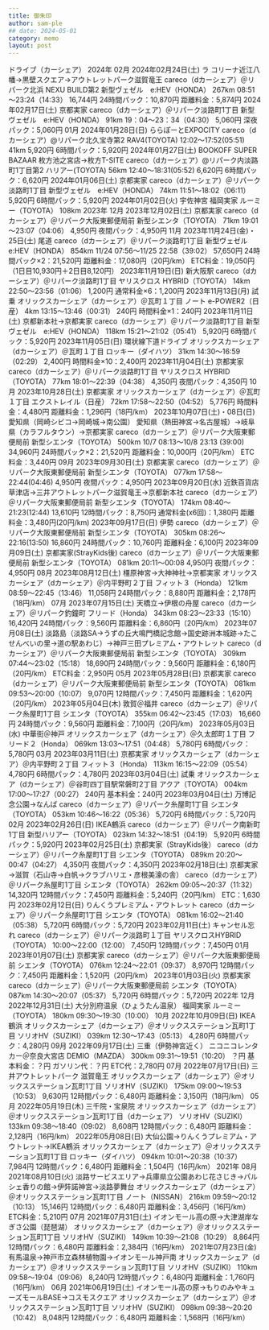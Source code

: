 ```yaml
---
title: 御朱印
author: sam-ple
## date: 2024-05-01
category: memo
layout: post
---
```


ドライブ（カーシェア）
	2024年
		02月
			2024年02月24日(土)
				ラ コリーナ近江八幡→黒壁スクエア→アウトレットパーク滋賀竜王
				careco（dカーシェア）＠リパーク北浜 NEXU BUILD第2
				新型ヴェゼル　e:HEV（HONDA）
				267km
				08:51～23:24（14:33）
				16,744円
					24時間パック：10,870円
					距離料金：5,874円
			2024年02月17日(土)
				京都実家
				careco（dカーシェア）＠リパーク淡路町1丁目
				新型ヴェゼル　e:HEV（HONDA）
				91km
				19：04～23：34（04:30）
				5,060円
					深夜パック：5,060円
		01月
			2024年01月28日(日)
				ららぽーとEXPOCITY
				careco（dカーシェア）@リパーク北久宝寺第2
				RAV4(TOYOTA)
				12:02～17:52(05:51)
				41km
				5,920円
					6時間パック：5,920円
			2024年01月27日(土)
				BOOKOFF SUPER BAZAAR 枚方池之宮店→枚方T-SITE
				careco（dカーシェア）@リパーク内淡路町1丁目第2
				ハリアー(TOYOTA)
				56km
				12:40～18:31(05:52)
				6,620円
					6時間パック：6,620円
			2024年01月06日(土)
				京都実家
				careco（dカーシェア）＠リパーク淡路町1丁目
				新型ヴェゼル　e:HEV（HONDA）
				74km
				11:51～18:02（06:11）
				5,920円
					6時間パック：5,920円
			2024年01月02日(火)
				宇佐神宮
				福岡実家
				ルーミー（TOYOTA）
				108km
	2023年
		12月
			2023年12月02日(土)
				京都実家
				careco（dカーシェア）＠リパーク大阪東郵便局前
				新型シエンタ（TOYOTA）
				71km
				19:01～23:07（04:06）
				4,950円
					夜間パック：4,950円
		11月
			2023年11月24日(金)・25日(土)
				尾道
				careco（dカーシェア）＠リパーク淡路町1丁目
				新型ヴェゼル　e:HEV（HONDA）
				854km
				11/24 07:56～11/25 22:58（39:02）
				57,650円
					24時間パック×2：21,520円
					距離料金：17,080円（20円/km）
					ETC料金：19,050円（1日目10,930円＋2日目8,120円）
			2023年11月19日(日)
				新大阪駅
				careco（dカーシェア）＠リパーク淡路町1丁目
				ヤリスクロス HYBRID（TOYOTA）
				14km
				22:50～23:56（01:06）
				1,200円
					通常料金×6：1,200円
			2023年11月13日(月)
				試乗
				オリックスカーシェア（dカーシェア）＠瓦町１丁目
				ノート e-POWER2（日産）
				4km
				13:15～13:46（00:31）
				240円
					時間料金×1：240円
			2023年11月11日(土)
				京都新本社→京都実家
				careco（dカーシェア）＠リパーク淡路町1丁目
				新型ヴェゼル　e:HEV（HONDA）
				118km
				15:21～21:02（05:41）
				5,920円
					6時間パック：5,920円
			2023年11月05日(日)
				環状線下道ドライブ
				オリックスカーシェア（dカーシェア）＠瓦町１丁目
				ロッキー（ダイハツ）
				31km
				14:30～16:59（02:29）
				2,400円
					時間料金×10：2,400円
			2023年11月04日(土)
				京都実家
				careco（dカーシェア）＠リパーク淡路町1丁目
				ヤリスクロス HYBRID（TOYOTA）
				77km
				18:01～22:39（04:38）
				4,350円
					夜間パック：4,350円
		10月
			2023年10月28日(土)
				京都実家
				オリックスカーシェア（dカーシェア）＠瓦町１丁目
				エクストレイル（日産）
				72km
				17:58～22:50（04:52）
				5,776円
					時間料金：4,480円
					距離料金：1,296円（18円/km）
			2023年10月07日(土)・08日(日)
				愛知県（岡崎シビコ→岡崎城→南公園）
				愛知県（熱田神宮→名古屋城）→岐阜県（カラフルタウン）→京都実家
				careco（dカーシェア）＠リパーク大阪東郵便局前
				新型シエンタ（TOYOTA）
				500km
				10/7 08:13～10/8 23:13 (39:00)
				34,960円
					24時間パック×2：21,520円
					距離料金：10,000円（20円/km）
					ETC料金：3,440円
		09月
			2023年09月30日(土)
				京都実家
				careco（dカーシェア）＠リパーク大阪東郵便局前
				新型シエンタ（TOYOTA）
				077km
				17:58～22:44(04:46)
				4,950円
					夜間パック：4,950円
			2023年09月20日(水)
				近鉄百貨店草津店→三井アウトレットパーク滋賀竜王→京都新本社
				careco（dカーシェア）＠リパーク大阪東郵便局前
				新型シエンタ（TOYOTA）
				174km
				08:40～21:23(12:44)
				13,610円
					12時間パック：8,750円
					通常料金(x6回)：1,380円
					距離料金：3,480円(20円/km)
			2023年09月17日(日)
				伊勢
				careco（dカーシェア）＠リパーク大阪東郵便局前
				新型シエンタ（TOYOTA）
				305km
				08:26～22:16(13:50)
				16,860円
					24時間パック：10,760円
					距離料金：6,100円
			2023年09月09日(土)
				京都実家(StrayKids後)
				careco（dカーシェア）＠リパーク大阪東郵便局前
				新型シエンタ（TOYOTA）
				081km
				20:11～00:08
				4,950円
					夜間パック：4,950円
		08月
			2023年08月12日(土)
				橿原神宮→大神神社→京都実家
				オリックスカーシェア（dカーシェア）＠内平野町２丁目
				フィット３（Honda）
				121km
				08:59～22:45（13:46）
				11,058円
					24時間パック：8,880円
					距離料金：2,178円（18円/km）
		07月
			2023年07月15日(土)
				天橋立→伊根の舟屋
				careco（dカーシェア）＠リパーク釣鐘町
				フリード（Honda）
				343km
				08:23～23:33（15:10）
				16,420円
					24時間パック：9,560円
					距離料金：6,860円（20円/km）
			2023年07月08日(土)
				淡路島（淡路SA→うずの丘大鳴門橋記念館→国史跡洲本城跡→たこせんべいの里→道の駅あわじ）→神戸三田プレミアム・アウトレット
				careco（dカーシェア）＠リパーク大阪東郵便局前
				新型シエンタ（TOYOTA）
				309km
				07:44～23:02（15:18）
				18,690円
					24時間パック：9,560円
					距離料金：6,180円（20円/km）
					ETC料金：2,950円
		05月
			2023年05月28日(日)
				京都実家
				careco（dカーシェア）＠リパーク大阪東郵便局前
				新型シエンタ（TOYOTA）
				081km
				09:53～20:00（10:07）
				9,070円
					12時間パック：7,450円
					距離料金：1,620円（20円/km）
			2023年05月04日(木)
				敦賀＠福井
				careco（dカーシェア）＠リパーク糸屋町1丁目
				シエンタ（TOYOTA）
				355km
				06:42～23:45（17:03）
				16,660円
					24時間パック：9,560円
					距離料金：7,100円（20円/km）
			2023年05月03日(水)
				中華街＠神戸
				オリックスカーシェア（dカーシェア）＠久太郎町１丁目
				フリード２（Honda）
				069km
				13:03～17:51（04:48）
				5,780円
					6時間パック：5,780円
		03月
			2023年03月11日(土)
				京都実家
				オリックスカーシェア（dカーシェア）＠内平野町２丁目
				フィット３（Honda）
				113km
				16:15～22:09（05:54）
				4,780円
					6時間パック：4,780円
			2023年03月04日(土)
				試乗
				オリックスカーシェア（dカーシェア）＠谷町四丁目駅常磐町2丁目
				アクア（TOYOTA）
				004km
				17:00～17:27（00:27）
				240円
					基本料金：240円
			2023年03月04日(土)
				万博記念公園→なんば
				careco（dカーシェア）＠リパーク糸屋町1丁目
				シエンタ（TOYOTA）
				053km
				10:46～16:22（05:36）
				5,720円
					6時間パック：5,720円
		02月
			2023年02月26日(日)
				IKEA鶴浜
				careco（dカーシェア）＠リパーク南新町1丁目
				新型ハリアー（TOYOTA）
				023km
				14:32～18:51（04:19）
				5,920円
					6時間パック：5,920円
			2023年02月25日(土)
				京都実家（StrayKids後）
				careco（dカーシェア）＠リパーク糸屋町1丁目
				シエンタ（TOYOTA）
				089km
				20:20～00:47（04:27）
				4,350円
					夜間パック：4,350円
			2023年02月18日(土)
				京都実家→滋賀（石山寺→白帆→クラブハリエ・彦根美濠の舎）
				careco（dカーシェア）＠リパーク糸屋町1丁目
				シエンタ（TOYOTA）
				262km
				09:05～20:37（11:32）
				14,320円
					12時間パック：7,450円
					距離料金：5,240円（20円/km）
					ETC：1,630円
			2023年02月12日(日)
				りんくうプレミアム・アウトレット
				careco（dカーシェア）＠リパーク糸屋町1丁目
				シエンタ（TOYOTA）
				081km
				16:02～21:40（05:38）
				5,720円
					6時間パック：5,720円
			2023年02月11日(土)
				キャンセル忘れ
				careco（dカーシェア）＠リパーク淡路町１丁目
				ヤリスクロスHYBRID（TOYOTA）
				10:00～22:00（12:00）
				7,450円
					12時間パック：7,450円
		01月
			2023年01月07日(土)
				京都実家
				careco（dカーシェア）＠リパーク大阪東郵便局前
				シエンタ（TOYOTA）
				076km
				12:24～22:01（09:37）
				8,970円
					12時間パック：7,450円
					距離料金：1,520円（20円/km）
			2023年01月03日(火)
				京都実家
				careco（dカーシェア）＠リパーク大阪東郵便局前
				シエンタ（TOYOTA）
				087km
				14:30～20:07（05:37）
				5,720円
					6時間パック：5,720円
	2022年
		12月
			2022年12月31日(土)
				大分別府温泉（ひょうたん温泉）
				福岡実家
				ルーミー（TOYOTA）
				180km
				09:30～19:30（10:00）
		10月
			2022年10月09日(日)
				IKEA鶴浜
				オリックスカーシェア（dカーシェア）＠オリックスステーション瓦町1丁目
				ソリオHV（SUZIKI）
				039km
				12:30～17:43（05:13）
				4,280円
					6時間パック：4,280円
		09月
			2022年09月17日(土)
				三重（伊勢神宮近く）
				ニコニコレンタカー＠奈良大宮店
				DEMIO（MAZDA）
				300km
				09:31～19:51（10:20）
				？円
					基本料金：？円
					ガソリン代：？円
					ETC代：2,780円
		07月
			2022年07月17日(日)
				三井アウトレットパーク 滋賀竜王
				オリックスカーシェア（dカーシェア）＠オリックスステーション瓦町1丁目
				ソリオHV（SUZIKI）
				175km
				09:00～19:53（10:53）
				9,630円
					12時間パック：6,480円
					距離料金：3,150円（18円/km）
		05月
			2022年05月19日(木)
				三千院・宝泉院
				オリックスカーシェア（dカーシェア）＠オリックスステーション瓦町1丁目（dカーシェア）
				ソリオHV（SUZIKI）
				133km
				09:38～18:40（09:02）
				8,608円
					12時間パック：6,480円
					距離料金：2,128円（16円/km）
			2022年05月08日(日)
				大仙公園→りんくうプレミアム・アウトレット→IKEA鶴浜
				オリックスカーシェア（dカーシェア）＠オリックスステーション瓦町1丁目
				ロッキー（ダイハツ）
				094km
				10:01～20:38（10:37）
				7,984円
					12時間パック：6,480円
					距離料金：1,504円（16円/km）
	2021年
		08月
			2021年08月10日(火)
				淡路サービスエリア→兵庫県立公園あわじ花さじき→パルシェ香りの館→伊弉諾神宮→淡路夢舞台
				オリックスカーシェア（dカーシェア）＠オリックスステーション瓦町1丁目
				ノート（NISSAN）
				216km
				09:59～20:12（10:13）
				15,146円
					12時間パック：6,480円
					距離料金：3,456円（16円/km）
					ETC料金：5,210円
		07月
			2021年07月31日(土)
				イオンモール高の原→大津湖岸なぎさ公園（琵琶湖）
				オリックスカーシェア（dカーシェア）＠オリックスステーション瓦町1丁目
				ソリオHV（SUZIKI）
				149km
				10:39～21:08（10:29）
				8,864円
					12時間パック：6,480円
					距離料金：2,384円（16円/km）
			2021年07月23日(金)
				有馬温泉→神戸市立森林植物園→イオンモール神戸南
				オリックスカーシェア（dカーシェア）＠オリックスステーション瓦町1丁目
				ソリオHV（SUZIKI）
				110km
				09:58～19:04（09:06）
				8,240円
					12時間パック：6,480円
					距離料金：1,760円（16円/km）
		06月
			2021年06月19日(土)
				イオンモール高の原→もりのみやキューズモールBASE→コスモスクエア
				オリックスカーシェア（dカーシェア）＠オリックスステーション瓦町1丁目
				ソリオHV（SUZIKI）
				098km
				09:38～20:20（10:42）
				8,048円
					12時間パック：6,480円
					距離料金：1,568円（16円/km）